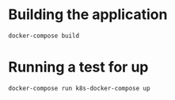 # Building the application
```
docker-compose build
```
# Running a test for up
```
docker-compose run k8s-docker-compose up
```

